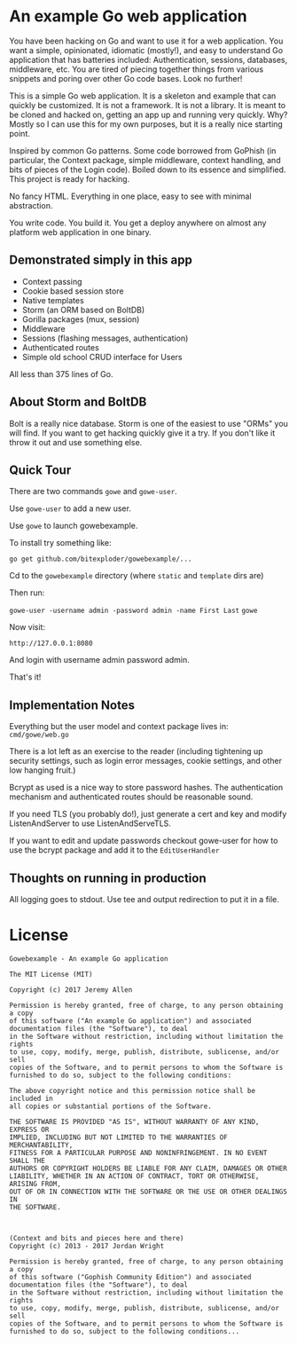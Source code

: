 # An example Go web application

You have been hacking on Go and want to use it for a web application. You want a simple, opinionated, idiomatic (mostly!), and easy to understand Go application that has batteries included: Authentication, sessions, databases, middleware, etc. You are tired of piecing together things from various snippets and poring over other Go code bases. Look no further!

This is a simple Go web application. It is a skeleton and example that can quickly be customized. It is not a framework. It is not a library. It is meant to be cloned and hacked on, getting an app up and running very quickly. Why? Mostly so I can use this for my own purposes, but it is a really nice starting point. 

Inspired by common Go patterns. Some code borrowed from GoPhish (in particular, the Context package, simple middleware, context handling, and bits of pieces of the Login code). Boiled down to its essence and simplified. This project is ready for hacking. 

No fancy HTML. Everything in one place, easy to see with minimal abstraction. 

You write code. You build it. You get a deploy anywhere on almost any platform web application in one binary. 

## Demonstrated simply in this app

 * Context passing
 * Cookie based session store
 * Native templates
 * Storm (an ORM based on BoltDB)
 * Gorilla packages (mux, session)
 * Middleware
 * Sessions (flashing messages, authentication)
 * Authenticated routes
 * Simple old school CRUD interface for Users

All less than 375 lines of Go.

## About Storm and BoltDB

Bolt is a really nice database. Storm is one of the easiest to use "ORMs" you will find. If you want to get hacking quickly give it a try. If you don't like it throw it out and use something else.

## Quick Tour

There are two commands `gowe` and `gowe-user`. 

Use `gowe-user` to add a new user.

Use `gowe` to launch gowebexample. 

To install try something like:

`go get github.com/bitexploder/gowebexample/...`

Cd to the `gowebexample` directory (where `static` and `template` dirs are)

Then run:

`gowe-user -username admin -password admin -name First Last`
`gowe`

Now visit:

`http://127.0.0.1:8080`

And login with username admin password admin. 

That's it!

## Implementation Notes

Everything but the user model and context package lives in: `cmd/gowe/web.go`

There is a lot left as an exercise to the reader (including tightening up security settings, such as login error messages, cookie settings, and other low hanging fruit.)

Bcrypt as used is a nice way to store password hashes. The authentication mechanism and authenticated routes should be reasonable sound. 

If you need TLS (you probably do!), just generate a cert and key and modify ListenAndServer to use ListenAndServeTLS.

If you want to edit and update passwords checkout gowe-user for how to use the bcrypt package and add it to the `EditUserHandler`


## Thoughts on running in production

All logging goes to stdout. Use tee and output redirection to put it in a file.

# License

~~~~~
Gowebexample - An example Go application

The MIT License (MIT)

Copyright (c) 2017 Jeremy Allen

Permission is hereby granted, free of charge, to any person obtaining a copy
of this software ("An example Go application") and associated documentation files (the "Software"), to deal
in the Software without restriction, including without limitation the rights
to use, copy, modify, merge, publish, distribute, sublicense, and/or sell
copies of the Software, and to permit persons to whom the Software is
furnished to do so, subject to the following conditions:

The above copyright notice and this permission notice shall be included in
all copies or substantial portions of the Software.

THE SOFTWARE IS PROVIDED "AS IS", WITHOUT WARRANTY OF ANY KIND, EXPRESS OR
IMPLIED, INCLUDING BUT NOT LIMITED TO THE WARRANTIES OF MERCHANTABILITY,
FITNESS FOR A PARTICULAR PURPOSE AND NONINFRINGEMENT. IN NO EVENT SHALL THE
AUTHORS OR COPYRIGHT HOLDERS BE LIABLE FOR ANY CLAIM, DAMAGES OR OTHER
LIABILITY, WHETHER IN AN ACTION OF CONTRACT, TORT OR OTHERWISE, ARISING FROM,
OUT OF OR IN CONNECTION WITH THE SOFTWARE OR THE USE OR OTHER DEALINGS IN
THE SOFTWARE.



(Context and bits and pieces here and there)
Copyright (c) 2013 - 2017 Jordan Wright

Permission is hereby granted, free of charge, to any person obtaining a copy
of this software ("Gophish Community Edition") and associated documentation files (the "Software"), to deal
in the Software without restriction, including without limitation the rights
to use, copy, modify, merge, publish, distribute, sublicense, and/or sell
copies of the Software, and to permit persons to whom the Software is
furnished to do so, subject to the following conditions...
~~~~~

 


